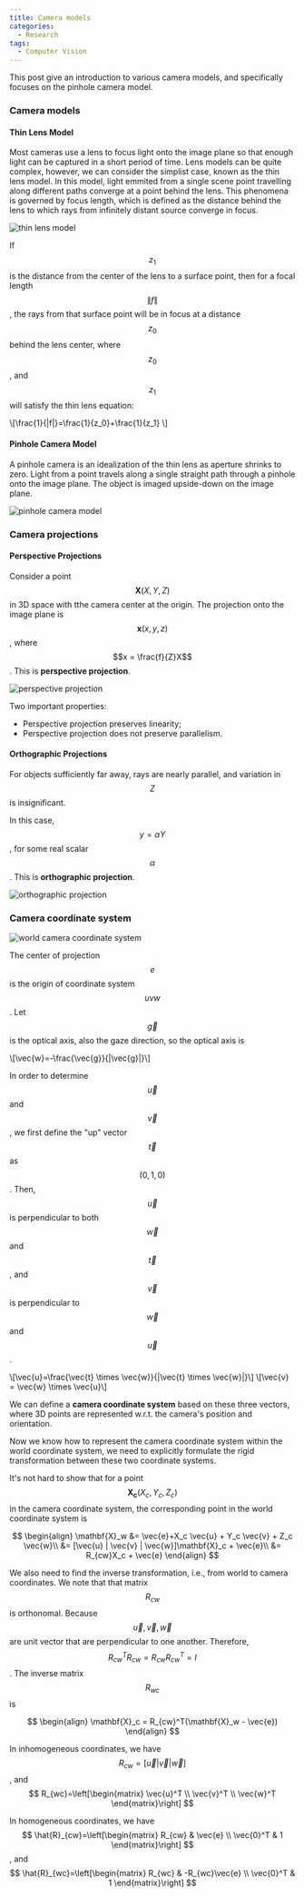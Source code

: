 ```yaml
---
title: Camera models
categories: 
  - Research
tags:
  - Computer Vision
---
```


This post give an introduction to various camera models, and specifically focuses on the pinhole camera model.


### Camera models

#### Thin Lens Model

Most cameras use a lens to focus light onto the image plane so that enough light can be captured in a short period of time. Lens models can be quite complex, however, we can consider the simplist case, known as the thin lens model. In this model, light emmited from a single scene point travelling along different paths converge at a point behind the lens. This phenomena is governed by focus length, which is defined as the distance behind the lens to which rays from infinitely distant source converge in focus.

<div class="img_row">
    <img class="col three" src="/assets/img/research/cv/thin_lens_model.png" alt="thin lens model" title="thin lens model"/>
</div>

If $$z_1$$ is the distance from the center of the lens to a surface point, then for a focal length $$\|f\|$$, the rays from that surface point will be in focus at a distance $$z_0$$ behind the lens center, where $$z_0$$, and $$z_1$$ will satisfy the thin lens equation:

\\[\frac{1}{\|f\|}=\frac{1}{z_0}+\frac{1}{z_1} \\]

#### Pinhole Camera Model

A pinhole camera is an idealization of the thin lens as aperture shrinks to zero. Light from a point travels along a single straight path through a pinhole onto the image plane. The object is imaged upside-down on the image plane.

<div class="img_row">
    <img class="col three" src="/assets/img/research/cv/pinhole_camera_model.png" alt="pinhole camera model" title="pinhole camera model"/>
</div>

### Camera projections

#### Perspective Projections

Consider a point $$\mathbf{X}(X, Y, Z)$$ in 3D space with tthe camera center at the origin. The projection onto the image plane is $$\mathbf{x}(x, y, z)$$, where $$x = \frac{f}{Z}X$$. This is **perspective projection**.

<div class="img_row">
    <img class="col three" src="/assets/img/research/cv/perspective_projection.png" alt="perspective projection" title="perspective projection"/>
</div>

Two important properties:

* Perspective projection preserves linearity;
* Perspective projection does not preserve parallelism.

#### Orthographic Projections

For objects sufficiently far away, rays are nearly parallel, and variation in $$Z$$ is insignificant.

In this case, $$y = \alpha Y$$, for some real scalar $$\alpha$$. This is **orthographic projection**.

<div class="img_row">
    <img class="col three" src="/assets/img/research/cv/orthographic_projection.png" alt="orthographic projection" title="orthographic projection"/>
</div>

### Camera coordinate system

<div class="img_row">
    <img class="col three" src="/assets/img/research/cv/world_camera_coord_system.png" alt="world camera coordinate system" title="world camera coordinate system"/>
</div>

The center of projection $$e$$ is the origin of coordinate system $$uvw$$. Let $$\vec{g}$$ is the optical axis, also the gaze direction, so the optical axis is

\\[\vec{w}=-\frac{\vec{g}}{\|\vec{g}\|}\\]

In order to determine $$\vec{u}$$ and $$\vec{v}$$, we first define the "up" vector $$\vec{t}$$ as $$(0, 1, 0)$$. Then, $$\vec{u}$$ is perpendicular to both $$\vec{w}$$ and $$\vec{t}$$, and $$\vec{v}$$ is perpendicular to $$\vec{w}$$ and $$\vec{u}$$.

\\[\vec{u}=\frac{\vec{t} \times \vec{w}}{\|\vec{t} \times \vec{w}\|}\\]
\\[\vec{v} = \vec{w} \times \vec{u}\\]

We can define a **camera coordinate system** based on these three vectors, where 3D points are represented w.r.t. the camera's position and orientation.

Now we know how to represent the camera coordinate system within the world coordinate system, we need to explicitly formulate the rigid transformation between these two coordinate systems.

It's not hard to show that for a point $$\mathbf{X_c}(X_c, Y_c, Z_c)$$ in the camera coordinate system, the corresponding point in the world coordinate system is

$$
\begin{align}
\mathbf{X}_w &= \vec{e}+X_c \vec{u} + Y_c \vec{v} + Z_c \vec{w}\\
&= [\vec{u} | \vec{v} | \vec{w}]\mathbf{X}_c + \vec{e}\\
&= R_{cw}X_c + \vec{e}
\end{align}
$$

We also need to find the inverse transformation, i.e., from world to camera coordinates. We note that that matrix $$R_{cw}$$ is orthonomal. Because $$\vec{u}, \vec{v}, \vec{w}$$ are unit vector that are perpendicular to one another. Therefore, $$R_{cw}^T R_{cw}=R_{cw}R_{cw}^T=I$$. The inverse matrix $$R_{wc}$$ is

$$
\begin{align}
\mathbf{X}_c = R_{cw}^T(\mathbf{X}_w - \vec{e})
\end{align}
$$

In inhomogeneous coordinates, we have
$$
R_{cw}=[\vec{u} | \vec{v} | \vec{w}]
$$
, and 
$$
R_{wc}=\left[\begin{matrix} \vec{u}^T \\ \vec{v}^T \\ \vec{w}^T \end{matrix}\right]
$$

In homogeneous coordinates, we have
$$
\hat{R}_{cw}=\left[\begin{matrix} R_{cw} & \vec{e} \\ \vec{0}^T & 1 \end{matrix}\right]
$$
, and 
$$
\hat{R}_{wc}=\left[\begin{matrix} R_{wc} & -R_{wc}\vec{e} \\ \vec{0}^T & 1 \end{matrix}\right]
$$